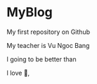 MyBlog
======

My first repository on Github

My teacher is Vu Ngoc Bang

I going to be better than 

I love :dancer:, 
